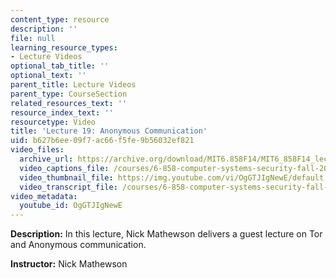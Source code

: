 ```yaml
---
content_type: resource
description: ''
file: null
learning_resource_types:
- Lecture Videos
optional_tab_title: ''
optional_text: ''
parent_title: Lecture Videos
parent_type: CourseSection
related_resources_text: ''
resource_index_text: ''
resourcetype: Video
title: 'Lecture 19: Anonymous Communication'
uid: b627b6ee-09f7-ac66-f5fe-9b56032ef821
video_files:
  archive_url: https://archive.org/download/MIT6.858F14/MIT6_858F14_lec19_300k.mp4
  video_captions_file: /courses/6-858-computer-systems-security-fall-2014/fa66adbaa46e5d8abbe36a317bfcfd20_OgGTJIgNewE.vtt
  video_thumbnail_file: https://img.youtube.com/vi/OgGTJIgNewE/default.jpg
  video_transcript_file: /courses/6-858-computer-systems-security-fall-2014/203fc5857417adf28415b7e765eca5ab_OgGTJIgNewE.pdf
video_metadata:
  youtube_id: OgGTJIgNewE
---
```


**Description:** In this lecture, Nick Mathewson delivers a guest lecture on Tor and Anonymous communication.

**Instructor:** Nick Mathewson